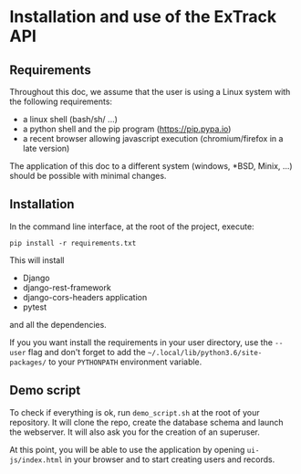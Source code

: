 # Installation and use of the ExTrack API
## Requirements

Throughout this doc, we assume that the user is using a Linux system 
with the following requirements:
 
* a linux shell (bash/sh/ ...)
* a python shell and the pip program (https://pip.pypa.io)
* a recent browser allowing javascript execution (chromium/firefox in a late version)

The application of this doc to a different system (windows, *BSD, Minix, ...) 
should be possible with minimal changes.  

## Installation
 
In the command line interface, at the root of the project, execute: 

```
pip install -r requirements.txt
```

This will install 

* Django
* django-rest-framework
* django-cors-headers application 
* pytest
 
and all the dependencies.

If you you want install the requirements in your user directory, 
use the `--user` flag and don't forget to add 
the `~/.local/lib/python3.6/site-packages/`
to your `PYTHONPATH` environment variable. 

## Demo script

To check if everything is ok, run `demo_script.sh` at the root 
of your repository.
It will clone the repo, create the database schema and launch the webserver.
It will also ask you for the creation of an superuser.
 
At this point, you will be able to use the application by
opening `ui-js/index.html` in your browser and to start creating
users and records.